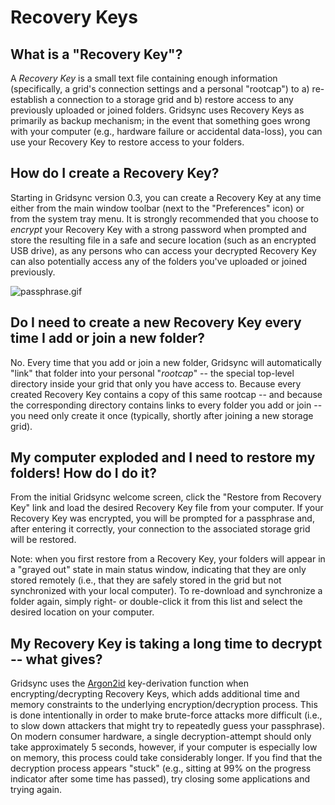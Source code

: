 Recovery Keys
=============

What is a "Recovery Key"?
-------------------------

A _Recovery Key_ is a small text file containing enough information (specifically, a grid's connection settings and a personal "rootcap") to a) re-establish a connection to a storage grid and b) restore access to any previously uploaded or joined folders. Gridsync uses Recovery Keys as primarily as backup mechanism; in the event that something goes wrong with your computer (e.g., hardware failure or accidental data-loss), you can use your Recovery Key to restore access to your folders.


How do I create a Recovery Key?
-------------------------------

Starting in Gridsync version 0.3, you can create a Recovery Key at any time either from the main window toolbar (next to the "Preferences" icon) or from the system tray menu. It is strongly recommended that you choose to _encrypt_ your Recovery Key with a strong password when prompted and store the resulting file in a safe and secure location (such as an encrypted USB drive), as any persons who can access your decrypted Recovery Key can also potentially access any of the folders you've uploaded or joined previously.

![passphrase.gif](https://github.com/gridsync/gridsync/blob/master/images/screenshots/old/passphrase.gif)


Do I need to create a new Recovery Key every time I add or join a new folder?
-----------------------------------------------------------------------------

No. Every time that you add or join a new folder, Gridsync will automatically "link" that folder into your personal "_rootcap_" -- the special top-level directory inside your grid that only you have access to. Because every created Recovery Key contains a copy of this same rootcap -- and because the corresponding directory contains links to every folder you add or join -- you need only create it once (typically, shortly after joining a new storage grid).


My computer exploded and I need to restore my folders! How do I do it?
----------------------------------------------------------------------

From the initial Gridsync welcome screen, click the "Restore from Recovery Key" link and load the desired Recovery Key file from your computer. If your Recovery Key was encrypted, you will be prompted for a passphrase and, after entering it correctly, your connection to the associated storage grid will be restored.

Note: when you first restore from a Recovery Key, your folders will appear in a "grayed out" state in main status window, indicating that they are only stored remotely (i.e., that they are safely stored in the grid but not synchronized with your local computer). To re-download and synchronize a folder again, simply right- or double-click it from this list and select the desired location on your computer.


My Recovery Key is taking a long time to decrypt -- what gives?
---------------------------------------------------------------

Gridsync uses the [Argon2id](https://en.wikipedia.org/wiki/Argon2) key-derivation function when encrypting/decrypting Recovery Keys, which adds additional time and memory constraints to the underlying encryption/decryption process. This is done intentionally in order to make brute-force attacks more difficult (i.e., to slow down attackers that might try to repeatedly guess your passphrase). On modern consumer hardware, a single decryption-attempt should only take approximately 5 seconds, however, if your computer is especially low on memory, this process could take considerably longer. If you find that the decryption process appears "stuck" (e.g., sitting at 99% on the progress indicator after some time has passed), try closing some applications and trying again.

